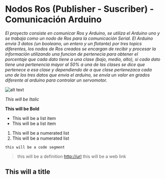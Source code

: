 Nodos Ros (Publisher - Suscriber) - Comunicación Arduino
==============
*El proyecto consiste en comunicar Ros y Arduino, se utiliza el Arduino uno y se trabaja como un nodo de Ros para la comunicación Serial. El Arduino envia 3 datos (un booleano, un entero y un flotante) por tres topics diferentes, los nodos de Ros creados se encargan de recibir y procesar la información utilizando una funcion de pertenecia para obtener el porcentaje que cada dato tiene a una clase (bajo, medio, alto), si cada dato tiene una pertenencia mayor al 50% a una de las clases se dice que pertenece a esa clase y dependiendo de a que clase pertenezaca cada uno de los tres datos que envia el arduino, se envía un valor en grados diferente al arduino para controlar un servomotor.*

 ![alt text](https://github.com/eliandv1911/Nodos_Ros-Arduino/blob/53e79c92659a8b3204946b19e3444b44a9283f7d/images/funcion_pertenencia.png)
 
*This will be Italic*

**This will be Bold**

- This will be a list item
- This will be a list item

1. This will be a numerated list 
2. This will be a numerated list 

```
this will be a code segment
```
> this will be a definition
<http://url> this will be a web link
<!--this will a comment-->
This will a title
--------------
